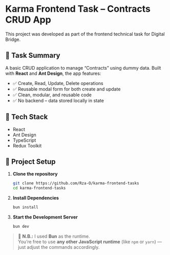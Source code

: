 # Karma Frontend Task – Contracts CRUD App

This project was developed as part of the frontend technical task for Digital Bridge.

## 💼 Task Summary

A basic CRUD application to manage “Contracts” using dummy data. Built with **React** and **Ant Design**, the app features:

- ✅ Create, Read, Update, Delete operations
- ✅ Reusable modal form for both create and update
- ✅ Clean, modular, and reusable code
- ✅ No backend – data stored locally in state

## 🧰 Tech Stack
- React
- Ant Design
- TypeScript
- Redux Toolkit

## 🚀 Project Setup

1. **Clone the repository**
   ```bash
   git clone https://github.com/Rza-O/karma-frontend-tasks
   cd karma-frontend-tasks

2. **Install Dependencies**
   ```bash
   bun install
3. **Start the Development Server**
   ```bash
   bun dev

> 📝 **N.B.:** I used **Bun** as the runtime.  
> You’re free to use **any other JavaScript runtime** (like `npm` or `yarn`) — just adjust the commands accordingly.
